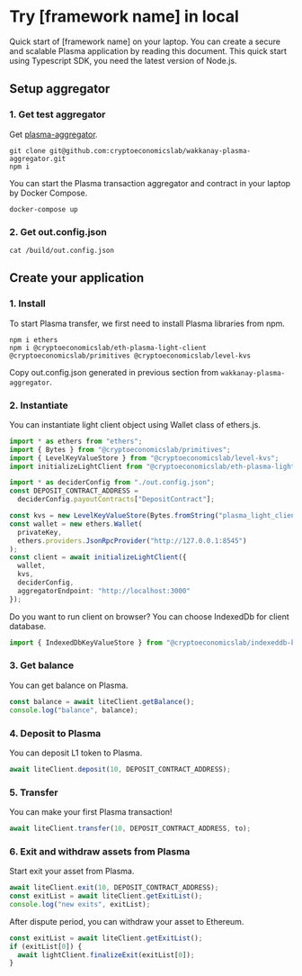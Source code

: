 # Try [framework name] in local

Quick start of [framework name] on your laptop.
You can create a secure and scalable Plasma application by reading this document.
This quick start using Typescript SDK, you need the latest version of Node.js.

## Setup aggregator

### 1. Get test aggregator

Get [plasma-aggregator](https://github.com/cryptoeconomicslab/wakkanay-plasma-aggregator).

```
git clone git@github.com:cryptoeconomicslab/wakkanay-plasma-aggregator.git
npm i
```

You can start the Plasma transaction aggregator and contract in your laptop by Docker Compose.

```
docker-compose up
```

### 2. Get out.config.json

```
cat /build/out.config.json
```

## Create your application

### 1. Install

To start Plasma transfer, we first need to install Plasma libraries from npm.

```
npm i ethers
npm i @cryptoeconomicslab/eth-plasma-light-client @cryptoeconomicslab/primitives @cryptoeconomicslab/level-kvs
```

Copy out.config.json generated in previous section from `wakkanay-plasma-aggregator`.

### 2. Instantiate

You can instantiate light client object using Wallet class of ethers.js.

```typescript
import * as ethers from "ethers";
import { Bytes } from "@cryptoeconomicslab/primitives";
import { LevelKeyValueStore } from "@cryptoeconomicslab/level-kvs";
import initializeLightClient from "@cryptoeconomicslab/eth-plasma-light-client";

import * as deciderConfig from "./out.config.json";
const DEPOSIT_CONTRACT_ADDRESS =
  deciderConfig.payoutContracts["DepositContract"];

const kvs = new LevelKeyValueStore(Bytes.fromString("plasma_light_client"));
const wallet = new ethers.Wallet(
  privateKey,
  ethers.providers.JsonRpcProvider("http://127.0.0.1:8545")
);
const client = await initializeLightClient({
  wallet,
  kvs,
  deciderConfig,
  aggregatorEndpoint: "http://localhost:3000"
});
```

Do you want to run client on browser? You can choose IndexedDb for client database.

```typescript
import { IndexedDbKeyValueStore } from "@cryptoeconomicslab/indexeddb-kvs";
```

### 3. Get balance

You can get balance on Plasma.

```typescript
const balance = await liteClient.getBalance();
console.log("balance", balance);
```

### 4. Deposit to Plasma

You can deposit L1 token to Plasma.

```typescript
await liteClient.deposit(10, DEPOSIT_CONTRACT_ADDRESS);
```

### 5. Transfer

You can make your first Plasma transaction!

```typescript
await liteClient.transfer(10, DEPOSIT_CONTRACT_ADDRESS, to);
```

### 6. Exit and withdraw assets from Plasma

Start exit your asset from Plasma.

```typescript
await liteClient.exit(10, DEPOSIT_CONTRACT_ADDRESS);
const exitList = await liteClient.getExitList();
console.log("new exits", exitList);
```

After dispute period, you can withdraw your asset to Ethereum.

```typescript
const exitList = await liteClient.getExitList();
if (exitList[0]) {
  await lightClient.finalizeExit(exitList[0]);
}
```
